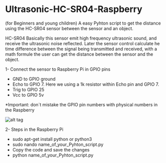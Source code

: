 # Ultrasonic-HC-SR04-Raspberry
(for Beginners and young children)
A easy Pyhton script to get the distance using the HC-SR04 sensor between the sensor and an object.

HC-SR04
Basically this sensor emit high frequency ultrasonic sound, and receive the ultrasonic noise reflected. Later the sensor control calculate he time difference between the signal being transmitted and received, with a math formule the user can get the distance between the sensor and the object.   

1- Connect the sensor to Raspberry Pi in GPIO pins
- GND to GPIO ground
- Echo to GPIO 7. Here we using a 1k resistor within Echo pin and GPIO 7.
- Trig to GPIO 25
- Vcc to GPIO 5v

*Important: don´t mistake the GPIO pin numbers with physical numbers in the Raspberry

![alt tag](https://raw.github.com/rnieva/Ultrasonic-HC-SR04-Raspberry/master/imgRaspberryAndSensor.JPG)

2- Steps in the Raspberry Pi
- sudo apt-get install python or python3
- sudo nando name_of_your_Pyhton_script.py
- Copy the code and save the changes
- python name_of_your_Pyhton_script.py
